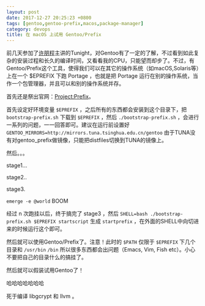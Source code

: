 ```yaml
---
layout: post
date: 2017-12-27 20:25:23 +0800
tags: [gentoo,gentoo-prefix,macos,package-manager]
category: devops
title: 在 macOS 上试用 Gentoo/Prefix
---
```


前几天参加了[许朋程](https://keybase.io/jsteward)主讲的Tunight，对Gentoo有了一定的了解，不过看到如此复杂的安装过程和长久的编译时间，又看看我的CPU，只能望而却步了。不过，有Gentoo/Prefix这个工具，使得我们可以在其它的操作系统（如macOS,Solaris等）上在一个 $EPREFIX 下跑 Portage ，也就是把 Portage 运行在别的操作系统，当作一个包管理器，并且可以和别的操作系统并存。

首先还是祭出官网：[Project:Prefix](https://wiki.gentoo.org/wiki/Project:Prefix)。

首先设定好环境变量 `$EPREFIX` ，之后所有的东西都会安装到这个目录下，把 `bootstrap-prefix.sh` 下载到 `$EPREFIX` ，然后 `./bootstrap-prefix.sh` ，会进行一系列的问题，一一回答即可。建议在运行前设置好 `GENTOO_MIRRORS=http://mirrors.tuna.tsinghua.edu.cn/gentoo` 由于TUNA没有对gentoo_prefix做镜像，只能把distfiles切换到TUNA的镜像上。

然后。。。

stage1...


stage2..


stage3.


`emerge -e @world` BOOM


经过 n 次跑挂以后，终于搞完了 stage3 ，然后 `SHELL=bash ./bootstrap-prefix.sh $EPREFIX startscript` 生成 `startprefix` ，在外面的SHELL中向切进来的时候运行这个即可。

然后就可以使用Gentoo/Prefix了。注意！此时的 `$PATH` 仅限于 `$EPREFIX` 下几个目录和 `/usr/bin` `/bin` 所以很多东西都会出问题（Emacs, Vim, Fish etc）。小心不要把自己的目录什么的搞挂了。

然后就可以假装试用Gentoo了！


哈哈哈哈哈哈哈


死于编译 libgcrypt 和 llvm 。
